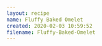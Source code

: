 ```yaml
---
layout: recipe
name: Fluffy Baked Omelet
created: 2020-02-03 10:59:52
filename: Fluffy-Baked-Omelet
---
```

